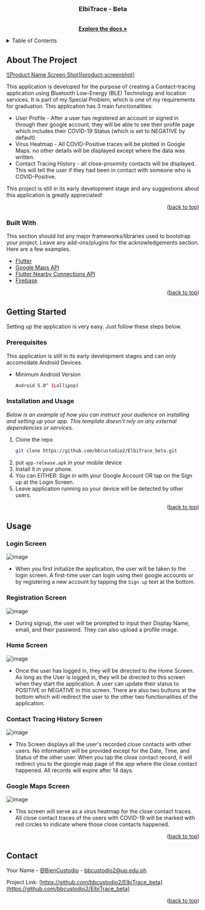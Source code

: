 <div id="top"></div>
<!--
*** Thanks for checking out the Best-README-Template. If you have a suggestion
*** that would make this better, please fork the repo and create a pull request
*** or simply open an issue with the tag "enhancement".
*** Don't forget to give the project a star!
*** Thanks again! Now go create something AMAZING! :D
-->


<!-- PROJECT LOGO -->
<br />
<div align="center">
  <h3 align="center">ElbiTrace - Beta</h3>

  <p align="center">
    <br />
    <a href="https://github.com/bbcustodio2/ElbiTrace_beta"><strong>Explore the docs »</strong></a>
  </p>
</div>



<!-- TABLE OF CONTENTS -->
<details>
  <summary>Table of Contents</summary>
  <ol>
    <li>
      <a href="#about-the-project">About The Project</a>
      <ul>
        <li><a href="#built-with">Built With</a></li>
      </ul>
    </li>
    <li>
      <a href="#getting-started">Getting Started</a>
      <ul>
        <li><a href="#prerequisites">Prerequisites</a></li>
        <li><a href="#installation">Installation</a></li>
      </ul>
    </li>
    <li><a href="#contact">Contact</a></li>
  </ol>
</details>



<!-- ABOUT THE PROJECT -->
## About The Project

[![Product Name Screen Shot][product-screenshot]](https://example.com)

This application is developed for the purpose of creating a Contact-tracing application using Bluetooth Low-Energy (BLE) Technology and location services. It is 
part of my Special Problem, which is one of my requirements for graduation. This application has 3 main functionalities: 

* User Profile - After a user has registered an account or signed in through their google account, they will be able to see their profile page which includes their COVID-19 Status (which is set to NEGATIVE by default). 
* Virus Heatmap - All COVID-Positive traces will be plotted in Google Maps. no other details will be displayed except where the data was written. 
* Contact Tracing History - all close-proximity contacts will be displayed. This will tell the user if they had been in contact with someone who is COVID-Positive.

This project is still in its early development stage and any suggestions about this application is greatly appreciated! 


<p align="right">(<a href="#top">back to top</a>)</p>

### Built With

This section should list any major frameworks/libraries used to bootstrap your project. Leave any add-ons/plugins for the acknowledgements section. Here are a few examples.

* [Flutter](https://flutter.dev/)
* [Google Maps API](https://developers.google.com/maps)
* [Flutter Nearby Connections API](https://pub.dev/packages/flutter_nearby_connections)
* [Firebase](https://firebase.google.com/)

<p align="right">(<a href="#top">back to top</a>)</p>



<!-- GETTING STARTED -->
## Getting Started

Setting up the application is very easy. Just follow these steps below.

### Prerequisites

This application is still in its early development stages and can only accomodate Android Devices. 
* Minimum Android Version
  ```sh
  Android 5.0^ (Lollipop)
  ```

### Installation and Usage

_Below is an example of how you can instruct your audience on installing and setting up your app. This template doesn't rely on any external dependencies or services._
1. Clone the repo
   ```sh
   git clone https://github.com/bbcustodio2/ElbiTrace_beta.git
   ```
3. put `app-release.apk` in your mobile device
4. Install it in your phone.
5. You can EITHER: Sign in with your Google Account OR tap on the Sign up at the Login Screen. 
6. Leave application running so your device will be detected by other users. 

<p align="right">(<a href="#top">back to top</a>)</p>

## Usage
### Login Screen
![image](https://user-images.githubusercontent.com/60213750/167064300-8c3cdc55-b84e-42f9-afa9-cab3f90dd64a.png)
* When you first initialize the application, the user will be taken to the login screen. A first-time user can login using their google accounts or by registering a new account by tapping the `Sign up` text at the bottom.

### Registration Screen
![image](https://user-images.githubusercontent.com/60213750/167064489-1d52b040-afd2-4676-953d-ab4120c1bf66.png)
* During signup, the user will be prompted to input their Display Name, email, and their password. They can also upload a profile image. 

### Home Screen
![image](https://user-images.githubusercontent.com/60213750/167064594-cf13ee5d-163e-49be-84d8-040bd47b273b.png)
* Once the user has logged in, they will be directed to the Home Screen. As long as the User is logged in, they will be directed to this screen when they start the application. A user can update their status to POSITIVE or NEGATIVE in this screen. There are also two buttons at the bottom which will redirect the user to the other two functionalities of the application.

### Contact Tracing History Screen
![image](https://user-images.githubusercontent.com/60213750/167064820-7e6ba289-f131-47b1-a015-18a2d7316969.png)
* This Screen displays all the user's recorded close contacts with other users. No information will be provided except for the Date, Time, and Status of the other user. When you tap the close contact record, it will redirect you to the google map page of the app where the close contact happened. All records will expire after 14 days. 

### Google Maps Screen
![image](https://user-images.githubusercontent.com/60213750/167065026-1c626e45-8133-4755-aa57-abfc65f18570.png)
* This screen will serve as a virus heatmap for the close contact traces. All close contact traces of the users with COVID-19 will be marked with red circles to indicate where those close contacts happened. 

<p align="right">(<a href="#top">back to top</a>)</p>



<!-- CONTACT -->
## Contact

Your Name - [@BienCustodio](https://twitter.com/your_username) - bbcustodio2@up.edu.ph

Project Link: [https://github.com/bbcustodio2/ElbiTrace_beta](https://github.com/bbcustodio2/ElbiTrace_beta)

<p align="right">(<a href="#top">back to top</a>)</p>


